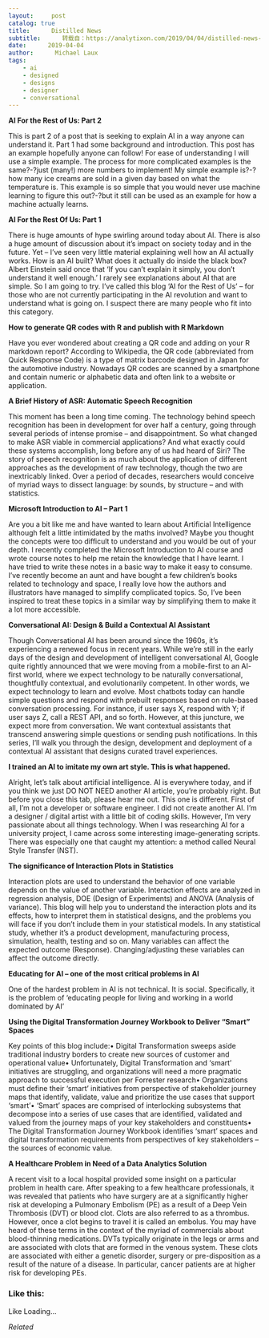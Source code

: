 ```yaml
---
layout:     post
catalog: true
title:      Distilled News
subtitle:      转载自：https://analytixon.com/2019/04/04/distilled-news-1023/
date:      2019-04-04
author:      Michael Laux
tags:
    - ai
    - designed
    - designs
    - designer
    - conversational
---
```


**AI For the Rest of Us: Part 2**

This is part 2 of a post that is seeking to explain AI in a way anyone can understand it. Part 1 had some background and introduction. This post has an example hopefully anyone can follow! For ease of understanding I will use a simple example. The process for more complicated examples is the same?-?just (many!) more numbers to implement! My simple example is?-?how many ice creams are sold in a given day based on what the temperature is. This example is so simple that you would never use machine learning to figure this out?-?but it still can be used as an example for how a machine actually learns.

**AI For the Rest Of Us: Part 1**

There is huge amounts of hype swirling around today about AI. There is also a huge amount of discussion about it’s impact on society today and in the future. Yet – I’ve seen very little material explaining well how an AI actually works. How is an AI built? What does it actually do inside the black box? Albert Einstein said once that ‘If you can’t explain it simply, you don’t understand it well enough.’ I rarely see explanations about AI that are simple. So I am going to try. I’ve called this blog ‘AI for the Rest of Us’ – for those who are not currently participating in the AI revolution and want to understand what is going on. I suspect there are many people who fit into this category.

**How to generate QR codes with R and publish with R Markdown**

Have you ever wondered about creating a QR code and adding on your R markdown report? According to Wikipedia, the QR code (abbreviated from Quick Response Code) is a type of matrix barcode designed in Japan for the automotive industry. Nowadays QR codes are scanned by a smartphone and contain numeric or alphabetic data and often link to a website or application.

**A Brief History of ASR: Automatic Speech Recognition**

This moment has been a long time coming. The technology behind speech recognition has been in development for over half a century, going through several periods of intense promise – and disappointment. So what changed to make ASR viable in commercial applications? And what exactly could these systems accomplish, long before any of us had heard of Siri? The story of speech recognition is as much about the application of different approaches as the development of raw technology, though the two are inextricably linked. Over a period of decades, researchers would conceive of myriad ways to dissect language: by sounds, by structure – and with statistics.

**Microsoft Introduction to AI – Part 1**

Are you a bit like me and have wanted to learn about Artificial Intelligence although felt a little intimidated by the maths involved? Maybe you thought the concepts were too difficult to understand and you would be out of your depth. I recently completed the Microsoft Introduction to AI course and wrote course notes to help me retain the knowledge that I have learnt. I have tried to write these notes in a basic way to make it easy to consume. I’ve recently become an aunt and have bought a few children’s books related to technology and space, I really love how the authors and illustrators have managed to simplify complicated topics. So, I’ve been inspired to treat these topics in a similar way by simplifying them to make it a lot more accessible.

**Conversational AI: Design & Build a Contextual AI Assistant**

Though Conversational AI has been around since the 1960s, it’s experiencing a renewed focus in recent years. While we’re still in the early days of the design and development of intelligent conversational AI, Google quite rightly announced that we were moving from a mobile-first to an AI- first world, where we expect technology to be naturally conversational, thoughtfully contextual, and evolutionarily competent. In other words, we expect technology to learn and evolve. Most chatbots today can handle simple questions and respond with prebuilt responses based on rule-based conversation processing. For instance, if user says X, respond with Y; if user says Z, call a REST API, and so forth. However, at this juncture, we expect more from conversation. We want contextual assistants that transcend answering simple questions or sending push notifications. In this series, I’ll walk you through the design, development and deployment of a contextual AI assistant that designs curated travel experiences.

**I trained an AI to imitate my own art style. This is what happened.**

Alright, let’s talk about artificial intelligence. AI is everywhere today, and if you think we just DO NOT NEED another AI article, you’re probably right. But before you close this tab, please hear me out. This one is different. First of all, I’m not a developer or software engineer. I did not create another AI. I’m a designer / digital artist with a little bit of coding skills. However, I’m very passionate about all things technology. When I was researching AI for a university project, I came across some interesting image-generating scripts. There was especially one that caught my attention: a method called Neural Style Transfer (NST).

**The significance of Interaction Plots in Statistics**

Interaction plots are used to understand the behavior of one variable depends on the value of another variable. Interaction effects are analyzed in regression analysis, DOE (Design of Experiments) and ANOVA (Analysis of variance). This blog will help you to understand the interaction plots and its effects, how to interpret them in statistical designs, and the problems you will face if you don’t include them in your statistical models. In any statistical study, whether it’s a product development, manufacturing process, simulation, health, testing and so on. Many variables can affect the expected outcome (Response). Changing/adjusting these variables can affect the outcome directly.

**Educating for AI – one of the most critical problems in AI**

One of the hardest problem in AI is not technical. It is social. Specifically, it is the problem of ‘educating people for living and working in a world dominated by AI’

**Using the Digital Transformation Journey Workbook to Deliver “Smart” Spaces**

Key points of this blog include:• Digital Transformation sweeps aside traditional industry borders to create new sources of customer and operational value• Unfortunately, Digital Transformation and ‘smart’ initiatives are struggling, and organizations will need a more pragmatic approach to successful execution per Forrester research• Organizations must define their ‘smart’ initiatives from perspective of stakeholder journey maps that identify, validate, value and prioritize the use cases that support ‘smart’• ‘Smart’ spaces are comprised of interlocking subsystems that decompose into a series of use cases that are identified, validated and valued from the journey maps of your key stakeholders and constituents• The Digital Transformation Journey Workbook identifies ‘smart’ spaces and digital transformation requirements from perspectives of key stakeholders – the sources of economic value.

**A Healthcare Problem in Need of a Data Analytics Solution**

A recent visit to a local hospital provided some insight on a particular problem in health care. After speaking to a few healthcare professionals, it was revealed that patients who have surgery are at a significantly higher risk at developing a Pulmonary Embolism (PE) as a result of a Deep Vein Thrombosis (DVT) or blood clot. Clots are also referred to as a thrombus. However, once a clot begins to travel it is called an embolus. You may have heard of these terms in the context of the myriad of commercials about blood-thinning medications. DVTs typically originate in the legs or arms and are associated with clots that are formed in the venous system. These clots are associated with either a genetic disorder, surgery or pre-disposition as a result of the nature of a disease. In particular, cancer patients are at higher risk for developing PEs.





### Like this:

Like Loading...


*Related*

